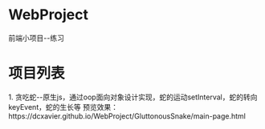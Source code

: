 # WebProject
前端小项目--练习
<h1>项目列表</h1>
1. 贪吃蛇--原生js，通过oop面向对象设计实现，蛇的运动setInterval，蛇的转向keyEvent，蛇的生长等 
预览效果：https://dcxavier.github.io/WebProject/GluttonousSnake/main-page.html

